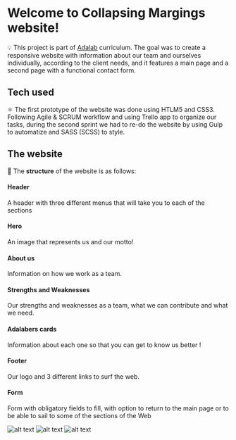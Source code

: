 # Welcome to Collapsing Margings website! # 


:bulb: This project is part of [Adalab](https://adalab.es) curriculum. The goal was to create a responsive website with information about our team and ourselves individually, according to the client needs, and it features a main page and a second page with a functional contact form.

## Tech used

:atom_symbol: The first prototype of the website was done using HTLM5 and CSS3. Following Agile & SCRUM workflow and using Trello app to organize our tasks, during the second sprint we had to re-do the website by using Gulp to automatize and SASS (SCSS) to style.

## The website

:speech_balloon: The **structure** of the website is as follows:

#### Header

A header with three different menus that will take you to each of the sections

#### Hero

An image that represents us and our motto!

#### About us

Information on how we work as a team.

#### Strengths and Weaknesses 

Our strengths and weaknesses as a team, what we can contribute and what we need.

#### Adalabers cards

Information about each one so that you can get to know us better !

#### Footer
	
Our logo and 3 different links to surf the web.

#### Form
Form with obligatory fields to fill, with option to return to the main page or to be able to sail to some of the sections of the Web



![alt text](https://github.com/Adalab/project-promo-i-module-1-team-3-afternoon-final/blob/master/_src/assets/images/Captura%20de%20pantalla%202020-02-19%20a%20las%2010.31.26.png) 
![alt text](https://github.com/Adalab/project-promo-i-module-1-team-3-afternoon-final/blob/master/_src/assets/images/Captura%20de%20pantalla%202020-02-19%20a%20las%2010.31.42.png)
![alt text](https://github.com/Adalab/project-promo-i-module-1-team-3-afternoon-final/blob/master/_src/assets/images/Captura%20de%20pantalla%202020-02-19%20a%20las%2010.32.01.png)
